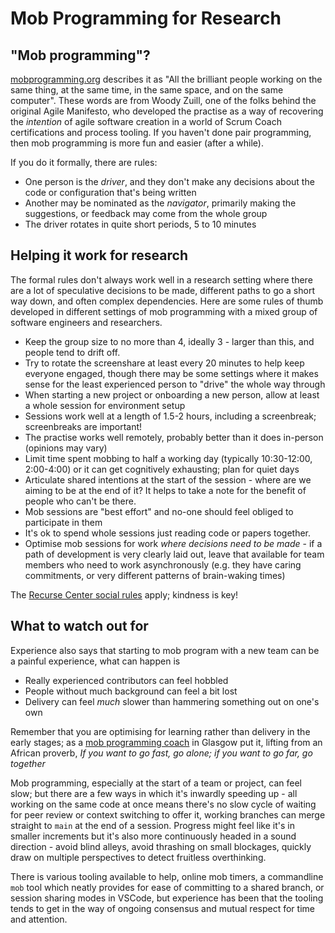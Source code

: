 # Mob Programming for Research

## "Mob programming"?

[mobprogramming.org](https://mobprogramming.org/) describes it as "All the brilliant people working on the same thing, at the same time, in the same space, and on the same computer". These words are from Woody Zuill, one of the folks behind the original Agile Manifesto, who developed the practise as a way of recovering the _intention_ of agile software creation in a world of Scrum Coach certifications and process tooling. If you haven't done pair programming, then mob programming is more fun and easier (after a while).

If you do it formally, there are rules:

* One person is the _driver_, and they don't make any decisions about the code or configuration that's being written
* Another may be nominated as the _navigator_, primarily making the suggestions, or feedback may come from the whole group
* The driver rotates in quite short periods, 5 to 10 minutes

## Helping it work for research

The formal rules don't always work well in a research setting where there are a lot of speculative decisions to be made, different paths to go a short way down, and often complex dependencies. Here are some rules of thumb developed in different settings of mob programming with a mixed group of software engineers and researchers.

* Keep the group size to no more than 4, ideally 3 - larger than this, and people tend to drift off.
* Try to rotate the screenshare at least every 20 minutes to help keep everyone engaged, though there may be some settings where it makes sense for the least experienced person to "drive" the whole way through
* When starting a new project or onboarding a new person, allow at least a whole session for environment setup
* Sessions work well at a length of 1.5-2 hours, including a screenbreak; screenbreaks are important!
* The practise works well remotely, probably better than it does in-person (opinions may vary)
* Limit time spent mobbing to half a working day (typically 10:30-12:00, 2:00-4:00) or it can get cognitively exhausting; plan for quiet days
* Articulate shared intentions at the start of the session - where are we aiming to be at the end of it? It helps to take a note for the benefit of people who can't be there.
* Mob sessions are "best effort" and no-one should feel obliged to participate in them
* It's ok to spend whole sessions just reading code or papers together. 
* Optimise mob sessions for work _where decisions need to be made_ - if a path of development is very clearly laid out, leave that available for team members who need to work asynchronously (e.g. they have caring commitments, or very different patterns of brain-waking times)

The [Recurse Center social rules](https://www.recurse.com/social-rules) apply; kindness is key!

## What to watch out for 

Experience also says that starting to mob program with a new team can be a painful experience, what can happen is 

* Really experienced contributors can feel hobbled
* People without much background can feel a bit lost
* Delivery can feel _much_ slower than hammering something out on one's own

Remember that you are optimising for learning rather than delivery in the early stages; as a [mob programming coach](https://code.joejag.com/2018/how-i-learned-mobbing.html) in Glasgow put it, lifting from an African proverb, *If you want to go fast, go alone; if you want to go far, go together*

Mob programming, especially at the start of a team or project, can feel slow; but there are a few ways in which it's inwardly speeding up - all working on the same code at once means there's no slow cycle of waiting for peer review or context switching to offer it, working branches can merge straight to `main` at the end of a session. Progress might feel like it's in smaller increments but it's also more continuously headed in a sound direction - avoid blind alleys, avoid thrashing on small blockages, quickly draw on multiple perspectives to detect fruitless overthinking. 

There is various tooling available to help, online mob timers, a commandline `mob` tool which neatly provides for ease of committing to a shared branch, or session sharing modes in VSCode, but experience has been that the tooling tends to get in the way of ongoing consensus and mutual respect for time and attention.    



